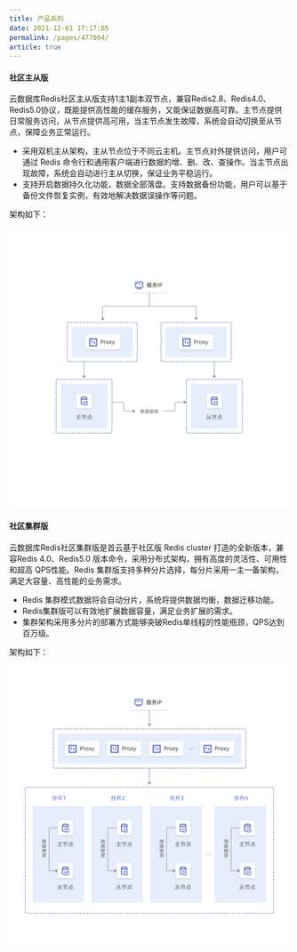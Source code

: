 ```yaml
---
title: 产品系列
date: 2021-12-01 17:17:05
permalink: /pages/477004/
article: true
---
```


#### 社区主从版

云数据库Redis社区主从版支持1主1副本双节点，兼容Redis2.8、Redis4.0、Redis5.0协议，既能提供高性能的缓存服务，又能保证数据高可靠。主节点提供日常服务访问，从节点提供高可用，当主节点发生故障，系统会自动切换至从节点，保障业务正常运行。

- 采用双机主从架构，主从节点位于不同云主机。主节点对外提供访问，用户可通过 Redis 命令行和通用客户端进行数据的增、删、改、查操作。当主节点出现故障，系统会自动进行主从切换，保证业务平稳运行。
- 支持开启数据持久化功能，数据全部落盘。支持数据备份功能，用户可以基于备份文件恢复实例，有效地解决数据误操作等问题。

架构如下：

![社区主从版](../pics/社区主从版.png)

#### 社区集群版

云数据库Redis社区集群版是首云基于社区版 Redis cluster 打造的全新版本，兼容Redis 4.0、Redis5.0 版本命令，采用分布式架构，拥有高度的灵活性、可用性和超高 QPS性能。Redis 集群版支持多种分片选择，每分片采用一主一备架构，满足大容量、高性能的业务需求。

- Redis 集群模式数据将会自动分片，系统将提供数据均衡，数据迁移功能。
- Redis集群版可以有效地扩展数据容量，满足业务扩展的需求。
- 集群架构采用多分片的部署方式能够突破Redis单线程的性能瓶颈，QPS达到百万级。

架构如下：

![社区集群版](../pics/社区集群版.png)
